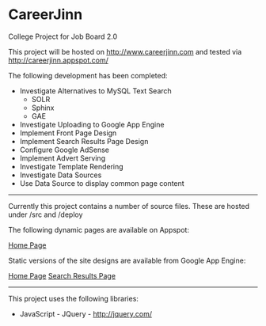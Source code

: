 CareerJinn
==========

College Project for Job Board 2.0

This project will be hosted on <a href="http://www.careerjinn.com">http://www.careerjinn.com</a> and tested via <a href="http://careerjinn.appspot.com/">http://careerjinn.appspot.com/</a>

The following development has been completed:

- Investigate Alternatives to MySQL Text Search
    - SOLR
    - Sphinx
    - GAE
- Investigate Uploading to Google App Engine
- Implement Front Page Design
- Implement Search Results Page Design
- Configure Google AdSense
- Implement Advert Serving
- Investigate Template Rendering
- Investigate Data Sources
- Use Data Source to display common page content

----

Currently this project contains a number of source files.  These are hosted under /src and /deploy

The following dynamic pages are available on Appspot:

<a href="http://careerjinn.appspot.com/">Home Page</a>

Static versions of the site designs are available from Google App Engine:

<a href="http://careerjinn.appspot.com/home.html">Home Page</a>
<a href="http://careerjinn.appspot.com/search.html">Search Results Page</a>

----

This project uses the following libraries:

- JavaScript - JQuery - http://jquery.com/
